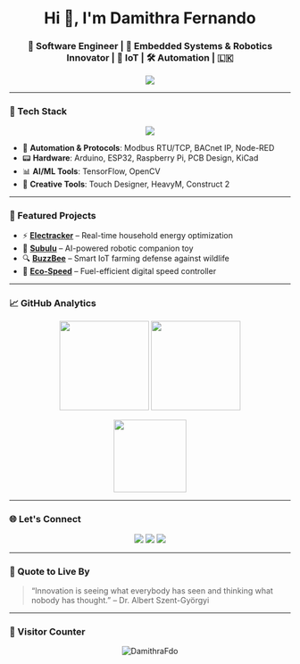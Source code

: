 <h1 align="center">Hi 👋, I'm Damithra Fernando</h1>
<h3 align="center">🚀 Software Engineer | 🤖 Embedded Systems & Robotics Innovator | 🌱 IoT | 🛠️ Automation | 🇱🇰</h3>

<p align="center">
  <img src="https://readme-typing-svg.herokuapp.com?color=F7A600&lines=Connecting+Analog+to+Digital...;Building+Robots%2C+IoT%2C+and+Automation;Innovating+with+Code+%26+Hardware;Let's+Create+Something+Awesome+Together!&center=true&width=500" />
</p>

---

### 🧰 Tech Stack

<p align="center">
  <img src="https://skillicons.dev/icons?i=c,cpp,python,java,javascript,dart,flutter,react,nodejs,arduino,raspberrypi,mysql,mongodb,git,github,figma,blender,bash&perline=9" />
</p>

- 🔌 **Automation & Protocols**: Modbus RTU/TCP, BACnet IP, Node-RED  
- 📟 **Hardware**: Arduino, ESP32, Raspberry Pi, PCB Design, KiCad  
- 📊 **AI/ML Tools**: TensorFlow, OpenCV  
- 🎨 **Creative Tools**: Touch Designer, HeavyM, Construct 2  

---

### 💼 Featured Projects

- ⚡ [**Electracker**](https://drive.google.com/file/d/1yPsXmdB3NazCf8TED47ofgrP73zo-TfS/view?usp=drive_link) – Real-time household energy optimization
- 🤖 [**Subulu**]([https://github.com/yourlink](https://drive.google.com/file/d/1yPsXmdB3NazCf8TED47ofgrP73zo-TfS/view?usp=drive_link)) – AI-powered robotic companion toy
- 🔍 [**BuzzBee**](https://drive.google.com/file/d/1yPsXmdB3NazCf8TED47ofgrP73zo-TfS/view?usp=drive_link) – Smart IoT farming defense against wildlife
- 🚗 [**Eco-Speed**](https://drive.google.com/file/d/1yPsXmdB3NazCf8TED47ofgrP73zo-TfS/view?usp=drive_link) – Fuel-efficient digital speed controller


---

### 📈 GitHub Analytics

<p align="center">
  <img src="https://github-readme-stats.vercel.app/api?username=DamithraFdo&show_icons=true&theme=radical" height="160"/>
  <img src="https://github-readme-streak-stats.herokuapp.com/?user=DamithraFdo&theme=radical" height="160"/>
</p>

<p align="center">
  <img src="https://github-readme-stats.vercel.app/api/top-langs/?username=DamithraFdo&layout=compact&theme=radical" height="130"/>
</p>

---

### 🌐 Let's Connect

<p align="center">
  <a href="https://linkedin.com/in/damithrafdo" target="_blank"><img src="https://img.shields.io/badge/LinkedIn-0077B5?style=for-the-badge&logo=linkedin&logoColor=white"/></a>
  <a href="mailto:damithrafdo@gmail.com"><img src="https://img.shields.io/badge/Gmail-D14836?style=for-the-badge&logo=gmail&logoColor=white"/></a>
  <a href="https://github.com/DamithraFdo"><img src="https://img.shields.io/badge/GitHub-100000?style=for-the-badge&logo=github&logoColor=white"/></a>
</p>

---

### 🧠 Quote to Live By

> “Innovation is seeing what everybody has seen and thinking what nobody has thought.” – Dr. Albert Szent-Györgyi

---

### 👣 Visitor Counter

<p align="center">
  <img src="https://komarev.com/ghpvc/?username=DamithraFdo&label=Profile+Views&color=orange&style=flat" alt="DamithraFdo" />
</p>
